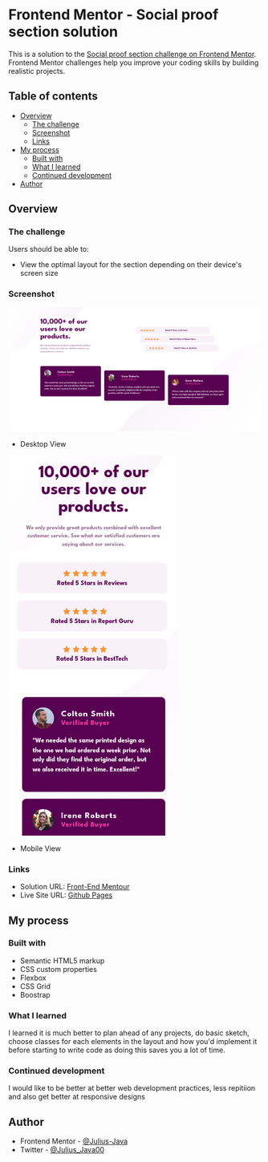 # Frontend Mentor - Social proof section solution

This is a solution to the [Social proof section challenge on Frontend Mentor](https://www.frontendmentor.io/challenges/social-proof-section-6e0qTv_bA). Frontend Mentor challenges help you improve your coding skills by building realistic projects. 

## Table of contents

- [Overview](#overview)
  - [The challenge](#the-challenge)
  - [Screenshot](#screenshot)
  - [Links](#links)
- [My process](#my-process)
  - [Built with](#built-with)
  - [What I learned](#what-i-learned)
  - [Continued development](#continued-development)
- [Author](#author)

## Overview

### The challenge

Users should be able to:

- View the optimal layout for the section depending on their device's screen size

### Screenshot

![](./screenshot/socialProofDesktop.png)
- Desktop View

![](./screenshot/socialProofMobile.png)
- Mobile View

### Links

- Solution URL: [Front-End Mentour](https://www.frontendmentor.io/solutions/social-proof-section-D-R2onGVh9)
- Live Site URL: [Github Pages](https://julius-java.github.io/social-proof-section/)

## My process

### Built with

- Semantic HTML5 markup
- CSS custom properties
- Flexbox
- CSS Grid
- Boostrap

### What I learned

I learned it is much better to plan ahead of any projects, do basic sketch, choose classes for each elements in the layout and how you'd implement it before starting to write code as doing this saves you a lot of time.


### Continued development

I would like to be better at better web development practices, less repitiion and also get better at responsive designs

## Author

- Frontend Mentor - [@Julius-Java](https://www.frontendmentor.io/profile/julius-java)
- Twitter - [@Julius_Java00](https://www.twitter.com/julius_java00)
